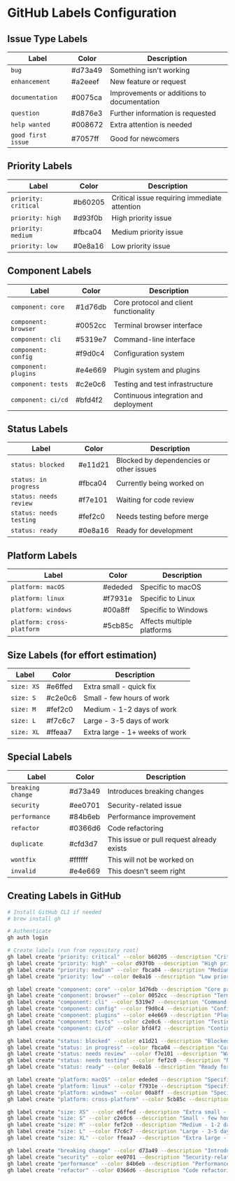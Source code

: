 # GitHub Labels Configuration

## Issue Type Labels

| Label | Color | Description |
|-------|-------|-------------|
| `bug` | #d73a49 | Something isn't working |
| `enhancement` | #a2eeef | New feature or request |
| `documentation` | #0075ca | Improvements or additions to documentation |
| `question` | #d876e3 | Further information is requested |
| `help wanted` | #008672 | Extra attention is needed |
| `good first issue` | #7057ff | Good for newcomers |

## Priority Labels

| Label | Color | Description |
|-------|-------|-------------|
| `priority: critical` | #b60205 | Critical issue requiring immediate attention |
| `priority: high` | #d93f0b | High priority issue |
| `priority: medium` | #fbca04 | Medium priority issue |
| `priority: low` | #0e8a16 | Low priority issue |

## Component Labels

| Label | Color | Description |
|-------|-------|-------------|
| `component: core` | #1d76db | Core protocol and client functionality |
| `component: browser` | #0052cc | Terminal browser interface |
| `component: cli` | #5319e7 | Command-line interface |
| `component: config` | #f9d0c4 | Configuration system |
| `component: plugins` | #e4e669 | Plugin system and plugins |
| `component: tests` | #c2e0c6 | Testing and test infrastructure |
| `component: ci/cd` | #bfd4f2 | Continuous integration and deployment |

## Status Labels

| Label | Color | Description |
|-------|-------|-------------|
| `status: blocked` | #e11d21 | Blocked by dependencies or other issues |
| `status: in progress` | #fbca04 | Currently being worked on |
| `status: needs review` | #f7e101 | Waiting for code review |
| `status: needs testing` | #fef2c0 | Needs testing before merge |
| `status: ready` | #0e8a16 | Ready for development |

## Platform Labels

| Label | Color | Description |
|-------|-------|-------------|
| `platform: macOS` | #ededed | Specific to macOS |
| `platform: linux` | #f7931e | Specific to Linux |
| `platform: windows` | #00a8ff | Specific to Windows |
| `platform: cross-platform` | #5cb85c | Affects multiple platforms |

## Size Labels (for effort estimation)

| Label | Color | Description |
|-------|-------|-------------|
| `size: XS` | #e6ffed | Extra small - quick fix |
| `size: S` | #c2e0c6 | Small - few hours of work |
| `size: M` | #fef2c0 | Medium - 1-2 days of work |
| `size: L` | #f7c6c7 | Large - 3-5 days of work |
| `size: XL` | #ffeaa7 | Extra large - 1+ weeks of work |

## Special Labels

| Label | Color | Description |
|-------|-------|-------------|
| `breaking change` | #d73a49 | Introduces breaking changes |
| `security` | #ee0701 | Security-related issue |
| `performance` | #84b6eb | Performance improvement |
| `refactor` | #0366d6 | Code refactoring |
| `duplicate` | #cfd3d7 | This issue or pull request already exists |
| `wontfix` | #ffffff | This will not be worked on |
| `invalid` | #e4e669 | This doesn't seem right |

## Creating Labels in GitHub

```bash
# Install GitHub CLI if needed
# brew install gh

# Authenticate
gh auth login

# Create labels (run from repository root)
gh label create "priority: critical" --color b60205 --description "Critical issue requiring immediate attention"
gh label create "priority: high" --color d93f0b --description "High priority issue"
gh label create "priority: medium" --color fbca04 --description "Medium priority issue"
gh label create "priority: low" --color 0e8a16 --description "Low priority issue"

gh label create "component: core" --color 1d76db --description "Core protocol and client functionality"
gh label create "component: browser" --color 0052cc --description "Terminal browser interface"
gh label create "component: cli" --color 5319e7 --description "Command-line interface"
gh label create "component: config" --color f9d0c4 --description "Configuration system"
gh label create "component: plugins" --color e4e669 --description "Plugin system and plugins"
gh label create "component: tests" --color c2e0c6 --description "Testing and test infrastructure"
gh label create "component: ci/cd" --color bfd4f2 --description "Continuous integration and deployment"

gh label create "status: blocked" --color e11d21 --description "Blocked by dependencies or other issues"
gh label create "status: in progress" --color fbca04 --description "Currently being worked on"
gh label create "status: needs review" --color f7e101 --description "Waiting for code review"
gh label create "status: needs testing" --color fef2c0 --description "Needs testing before merge"
gh label create "status: ready" --color 0e8a16 --description "Ready for development"

gh label create "platform: macOS" --color ededed --description "Specific to macOS"
gh label create "platform: linux" --color f7931e --description "Specific to Linux"
gh label create "platform: windows" --color 00a8ff --description "Specific to Windows"
gh label create "platform: cross-platform" --color 5cb85c --description "Affects multiple platforms"

gh label create "size: XS" --color e6ffed --description "Extra small - quick fix"
gh label create "size: S" --color c2e0c6 --description "Small - few hours of work"
gh label create "size: M" --color fef2c0 --description "Medium - 1-2 days of work"
gh label create "size: L" --color f7c6c7 --description "Large - 3-5 days of work"
gh label create "size: XL" --color ffeaa7 --description "Extra large - 1+ weeks of work"

gh label create "breaking change" --color d73a49 --description "Introduces breaking changes"
gh label create "security" --color ee0701 --description "Security-related issue"
gh label create "performance" --color 84b6eb --description "Performance improvement"
gh label create "refactor" --color 0366d6 --description "Code refactoring"
```

